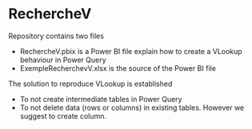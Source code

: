 # RechercheV

Repository contains two files 
- RechercheV.pbix is a Power BI file explain how to create a VLookup behaviour in Power Query
- ExempleRecherchevV.xlsx is the source of the Power BI file

The solution to reproduce VLookup is established
- To not create intermediate tables in Power Query
- To not delete data (rows or columns) in existing tables. However we suggest to create column.
